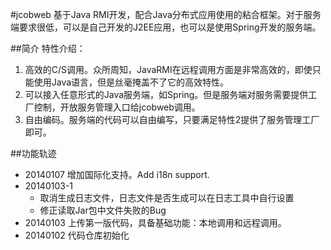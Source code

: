 #jcobweb
基于Java RMI开发，配合Java分布式应用使用的粘合框架。对于服务端要求很低，可以是自己开发的J2EE应用，也可以是使用Spring开发的服务端。

##简介
特性介绍：

  1. 高效的C/S调用。众所周知，JavaRMI在远程调用方面是非常高效的，即使只能使用Java语言，但是丝毫掩盖不了它的高效特性。
  2. 可以接入任意形式的Java服务端，如Spring。但是服务端对服务需要提供工厂控制，开放服务管理入口给jcobweb调用。
  3. 自由编码。服务端的代码可以自由编写，只要满足特性2提供了服务管理工厂即可。

##功能轨迹
* 20140107 增加国际化支持。Add i18n support.
* 20140103-1
    * 取消生成日志文件，日志文件是否生成可以在日志工具中自行设置
    * 修正读取Jar包中文件失败的Bug
* 20140103 上传第一版代码，具备基础功能：本地调用和远程调用。
* 20140102 代码仓库初始化
